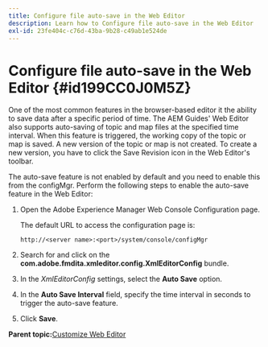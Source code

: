 ```yaml
---
title: Configure file auto-save in the Web Editor
description: Learn how to Configure file auto-save in the Web Editor
exl-id: 23fe404c-c76d-43ba-9b28-c49ab1e524de
---
```

# Configure file auto-save in the Web Editor {#id199CC0J0M5Z}

One of the most common features in the browser-based editor it the ability to save data after a specific period of time. The AEM Guides' Web Editor also supports auto-saving of topic and map files at the specified time interval. When this feature is triggered, the working copy of the topic or map is saved. A new version of the topic or map is not created. To create a new version, you have to click the Save Revision icon in the Web Editor's toolbar.

The auto-save feature is not enabled by default and you need to enable this from the configMgr. Perform the following steps to enable the auto-save feature in the Web Editor:

1.  Open the Adobe Experience Manager Web Console Configuration page.

    The default URL to access the configuration page is:

    ```http
    http://<server name>:<port>/system/console/configMgr
    ```

1.  Search for and click on the **com.adobe.fmdita.xmleditor.config.XmlEditorConfig** bundle.

1.  In the *XmlEditorConfig* settings, select the **Auto Save** option.

1.  In the **Auto Save Interval** field, specify the time interval in seconds to trigger the auto-save feature.

1.  Click **Save**.


**Parent topic:**[Customize Web Editor](conf-web-editor.md)
